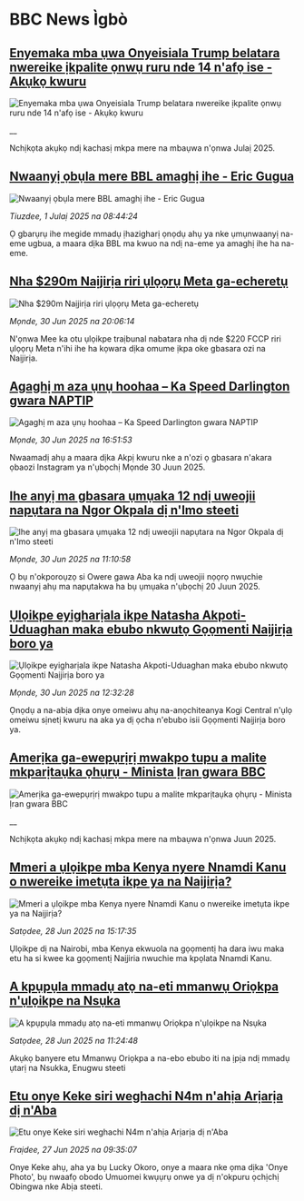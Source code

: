 # BBC News Ìgbò## [Enyemaka mba ụwa Onyeisiala Trump belatara nwereike ịkpalite ọnwụ ruru nde 14 n'afọ ise - Akụkọ kwuru](https://www.bbc.co.uk/igbo/live/cpvjj704gyrt?at_campaign=githubrss)![Enyemaka mba ụwa Onyeisiala Trump belatara nwereike ịkpalite ọnwụ ruru nde 14 n'afọ ise - Akụkọ kwuru](https://ichef.bbci.co.uk/ace/standard/240/cpsprodpb/10b8/live/4d0160f0-564a-11f0-b5c5-012c5796682d.jpg)__Nchịkọta akụkọ ndị kachasị mkpa mere na mbaụwa n'ọnwa Julaị 2025.## [Nwaanyị ọbụla mere BBL amaghị ihe - Eric Gugua](https://www.bbc.com/igbo/articles/c4gd9209rgjo?at_campaign=githubrss)![Nwaanyị ọbụla mere BBL amaghị ihe - Eric Gugua](https://ichef.bbci.co.uk/ace/ws/240/cpsprodpb/518c/live/81de0500-5657-11f0-b5c5-012c5796682d.jpg)_Tiuzdee, 1 Julaị 2025 na 08:44:24_Ọ gbarụrụ ihe megide mmadụ ịhazigharị ọnọdụ ahụ ya nke ụmụnwaanyị na-eme ugbua, a maara dịka BBL ma kwuo na ndị na-eme ya amaghị ihe ha na-eme.## [Nha $290m Naịjirịa riri ụlọọrụ Meta ga-echeretụ](https://www.bbc.com/igbo/articles/cy4vx8jp9wvo?at_campaign=githubrss)![Nha $290m Naịjirịa riri ụlọọrụ Meta ga-echeretụ](https://ichef.bbci.co.uk/ace/ws/240/cpsprodpb/efcf/live/edf9a890-55ec-11f0-806a-f9fca29aabf3.jpg)_Mọnde, 30 Jun 2025 na 20:06:14_N'ọnwa Mee ka otu ụlọikpe traịbunal nabatara nha dị nde $220 FCCP riri ụlọọrụ Meta n'ihi ihe ha kọwara dịka omume ịkpa oke gbasara ozi na Naịjirịa.## [Agaghị m aza ụnụ hoohaa – Ka Speed Darlington gwara NAPTIP](https://www.bbc.com/igbo/articles/ckg31mn2p2jo?at_campaign=githubrss)![Agaghị m aza ụnụ hoohaa – Ka Speed Darlington gwara NAPTIP](https://ichef.bbci.co.uk/ace/ws/240/cpsprodpb/9872/live/3abdb650-55d2-11f0-b5c5-012c5796682d.png)_Mọnde, 30 Jun 2025 na 16:51:53_Nwaamadị ahụ a maara dịka Akpị kwuru nke a n'ozi ọ gbasara n'akara ọbaozi Instagram ya n'ụbọchị Mọnde 30 Juun 2025.## [Ihe anyị ma gbasara ụmụaka 12 ndị uweojii napụtara na Ngor Okpala dị n'Imo steeti](https://www.bbc.com/igbo/articles/c9dgglgld7no?at_campaign=githubrss)![Ihe anyị ma gbasara ụmụaka 12 ndị uweojii napụtara na Ngor Okpala dị n'Imo steeti](https://ichef.bbci.co.uk/ace/ws/240/cpsprodpb/466f/live/40455f40-559d-11f0-b5c5-012c5796682d.png)_Mọnde, 30 Jun 2025 na 11:10:58_Ọ bụ n'okporoụzọ si Owere gawa Aba ka ndị uweojii nọọrọ nwụchie nwaanyị ahụ ma napụtakwa ha bụ ụmụaka n'ụbọchị 20 Juun 2025.## [Ụlọikpe eyigharịala ikpe Natasha Akpoti-Uduaghan maka ebubo nkwutọ Gọọmenti Naịjirịa boro ya](https://www.bbc.com/igbo/articles/cdj9xvnjd39o?at_campaign=githubrss)![Ụlọikpe eyigharịala ikpe Natasha Akpoti-Uduaghan maka ebubo nkwutọ Gọọmenti Naịjirịa boro ya](https://ichef.bbci.co.uk/ace/ws/240/cpsprodpb/3a21/live/dafef310-55ad-11f0-9074-8989d8c97d87.png)_Mọnde, 30 Jun 2025 na 12:32:28_Ọnọdụ a na-abịa dịka onye omeiwu ahụ na-anọchiteanya Kogi Central n'ụlọ omeiwu sịnetị kwuru na aka ya dị ọcha n'ebubo isii Gọọmenti Naịjirịa boro ya.## [Amerịka ga-ewepụrịrị mwakpo tupu a malite mkparịtaụka ọhụrụ - Minista Ịran gwara BBC](https://www.bbc.co.uk/igbo/live/c3089lg1ly8t?at_campaign=githubrss)![Amerịka ga-ewepụrịrị mwakpo tupu a malite mkparịtaụka ọhụrụ - Minista Ịran gwara BBC](https://ichef.bbci.co.uk/ace/standard/240/cpsprodpb/3487/live/91769d10-5580-11f0-960d-e9f1088a89fe.jpg)__Nchịkọta akụkọ ndị kachasị mkpa mere na mbaụwa n'ọnwa Juun 2025.## [Mmeri a ụlọikpe mba Kenya nyere Nnamdi Kanu o nwereike imetụta ikpe ya na Naịjirịa?](https://www.bbc.com/igbo/articles/c4gdreye4zyo?at_campaign=githubrss)![Mmeri a ụlọikpe mba Kenya nyere Nnamdi Kanu o nwereike imetụta ikpe ya na Naịjirịa?](https://ichef.bbci.co.uk/ace/ws/240/cpsprodpb/7cea/live/a04555e0-542f-11f0-9b41-95612fdbd2fd.jpg)_Satọdee, 28 Jun 2025 na 15:17:35_Ụlọikpe dị na Nairobi, mba Kenya ekwuola na gọọmentị ha dara iwu maka etu ha si kwee ka gọọmentị Naịjiria nwuchie ma kpọlata Nnamdi Kanu.## [A kpụpụla mmadụ atọ na-eti mmanwụ Oriọkpa n'ụlọikpe na Nsụka](https://www.bbc.com/igbo/articles/c15wz050jg8o?at_campaign=githubrss)![A kpụpụla mmadụ atọ na-eti mmanwụ Oriọkpa n'ụlọikpe na Nsụka](https://ichef.bbci.co.uk/ace/ws/240/cpsprodpb/8be9/live/851ff780-5410-11f0-809b-99de38e758cf.jpg)_Satọdee, 28 Jun 2025 na 11:24:48_Akụkọ banyere etu Mmanwụ Oriọkpa a na-ebo ebubo iti na ịpịa ndị mmadụ ụtarị na Nsukka, Enugwu steeti## [Etu onye Keke siri weghachi N4m n'ahịa Arịarịa dị n'Aba](https://www.bbc.com/igbo/articles/cwyr66yk1r6o?at_campaign=githubrss)![Etu onye Keke siri weghachi N4m n'ahịa Arịarịa dị n'Aba](https://ichef.bbci.co.uk/ace/ws/240/cpsprodpb/87d2/live/565018e0-5334-11f0-a2ff-17a82c2e8bc4.jpg)_Fraịdee, 27 Jun 2025 na 09:35:07_Onye Keke ahụ, aha ya bụ Lucky Okoro, onye a maara nke ọma dịka 'Onye Photo', bụ nwaafọ obodo Umuomei kwụụrụ onwe ya dị n'okpuru ọchịchị Obingwa nke Abịa steeti.